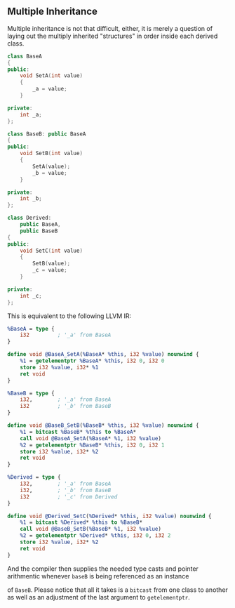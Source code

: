 ## Multiple Inheritance


Multiple inheritance is not that difficult, either, it is merely a question of laying out the multiply inherited "structures" in
order inside each derived class.

```cpp
class BaseA
{
public:
	void SetA(int value)
	{
		_a = value;
	}

private:
	int _a;
};

class BaseB: public BaseA
{
public:
	void SetB(int value)
	{
		SetA(value);
		_b = value;
	}

private:
	int _b;
};

class Derived:
	public BaseA,
	public BaseB
{
public:
	void SetC(int value)
	{
		SetB(value);
		_c = value;
	}

private:
	int _c;
};
```

This is equivalent to the following LLVM IR:


```ll
%BaseA = type {
	i32         ; '_a' from BaseA
}

define void @BaseA_SetA(%BaseA* %this, i32 %value) nounwind {
	%1 = getelementptr %BaseA* %this, i32 0, i32 0
	store i32 %value, i32* %1
	ret void
}

%BaseB = type {
	i32,        ; '_a' from BaseA
	i32         ; '_b' from BaseB
}

define void @BaseB_SetB(%BaseB* %this, i32 %value) nounwind {
	%1 = bitcast %BaseB* %this to %BaseA*
	call void @BaseA_SetA(%BaseA* %1, i32 %value)
	%2 = getelementptr %BaseB* %this, i32 0, i32 1
	store i32 %value, i32* %2
	ret void
}

%Derived = type {
	i32,        ; '_a' from BaseA
	i32,        ; '_b' from BaseB
	i32         ; '_c' from Derived
}

define void @Derived_SetC(%Derived* %this, i32 %value) nounwind {
	%1 = bitcast %Derived* %this to %BaseB*
	call void @BaseB_SetB(%BaseB* %1, i32 %value)
	%2 = getelementptr %Derived* %this, i32 0, i32 2
	store i32 %value, i32* %2
	ret void
}
```

And the compiler then supplies the needed type casts and pointer arithmentic whenever `baseB` is being referenced as an instance

of `BaseB`.  Please notice that all it takes is a `bitcast` from one class to another as well as an adjustment of the last
argument to `getelementptr`.


